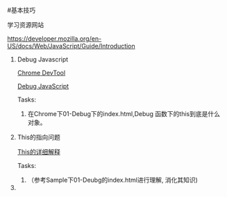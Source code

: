 #基本技巧

学习资源网站

https://developer.mozilla.org/en-US/docs/Web/JavaScript/Guide/Introduction


1. Debug Javascript

    [Chrome DevTool](https://developer.chrome.com/docs/devtools/)

    [Debug JavaScript](https://developer.chrome.com/docs/devtools/javascript/)

    Tasks:
      1. 在Chrome下01-Debug下的index.html,Debug 函数下的this到底是什么对象。

2. This的指向问题

    [This的详细解释](https://developer.mozilla.org/en-US/docs/Web/JavaScript/Reference/Operators/this)

    Tasks:
    1. （参考Sample下01-Deubg的index.html进行理解, 消化其知识)

3. 